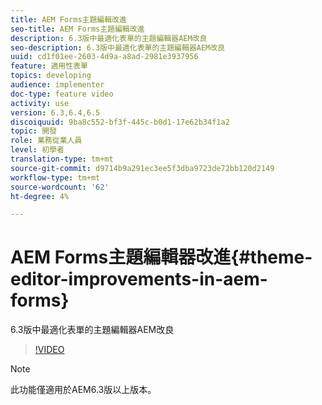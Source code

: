 ```yaml
---
title: AEM Forms主題編輯改進
seo-title: AEM Forms主題編輯改進
description: 6.3版中最適化表單的主題編輯器AEM改良
seo-description: 6.3版中最適化表單的主題編輯器AEM改良
uuid: cd1f01ee-2603-4d9a-a8ad-2981e3937956
feature: 適用性表單
topics: developing
audience: implementer
doc-type: feature video
activity: use
version: 6.3,6.4,6.5
discoiquuid: 9ba8c552-bf3f-445c-b0d1-17e62b34f1a2
topic: 開發
role: 業務從業人員
level: 初學者
translation-type: tm+mt
source-git-commit: d9714b9a291ec3ee5f3dba9723de72bb120d2149
workflow-type: tm+mt
source-wordcount: '62'
ht-degree: 4%

---
```



# AEM Forms主題編輯器改進{#theme-editor-improvements-in-aem-forms}

6.3版中最適化表單的主題編輯器AEM改良

>[!VIDEO](https://video.tv.adobe.com/v/19497?quality=9&learn=on)

>[!NOTE]
>
>此功能僅適用於AEM6.3版以上版本。


